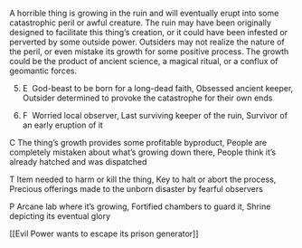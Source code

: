 A horrible thing is growing in the ruin and will eventually erupt into some catastrophic peril or awful creature. The ruin may have been originally designed to facilitate this thing’s creation, or it could have been infested or perverted by some outside power. Outsiders may not realize the nature of the peril, or even mistake its growth for some positive process. The growth could be the product of ancient science, a magical ritual, or a conflux of geomantic forces.

5.  E  God-beast to be born for a long-dead faith, Obsessed ancient keeper, Outsider determined to provoke the catastrophe for their own ends
    
6.  F  Worried local observer, Last surviving keeper of the ruin, Survivor of an early eruption of it
    

C The thing’s growth provides some profitable byproduct, People are completely mistaken about what’s growing down there, People think it’s already hatched and was dispatched

T Item needed to harm or kill the thing, Key to halt or abort the process, Precious offerings made to the unborn disaster by fearful observers

P Arcane lab where it’s growing, Fortified chambers to guard it, Shrine depicting its eventual glory

[[Evil Power wants to escape its prison generator]]